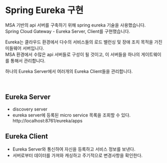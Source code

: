 # Spring Eureka 구현

MSA 기반의 api 서버를 구축하기 위해 spring eureka 기술을 사용했습니다.  
Spring Cloud Gateway - Eureka Server, Client를 구현했습니다.

Eureka는 클라우드 환경에서 다수의 서비스들의 로드 밸런싱 및 장애 조치 목적을 가진 미들웨어 서버입니다.  
MSA 환경에서 수많은 api 서버들로 구성이 될 것이고, 이 서버들을 하나의 게이트웨이를 통해서 관리합니다.

하나의 Eureka Server에서 여러개의 Eureka Client들을 관리합니다.

<br/>

## Eureka Server

- discovery server
- eureka server에 등록된 micro service 목록을 조회할 수 있다.  
  http://localhost:8761/eureka/apps

## Eureka Client

- Eureka Server와 통신하여 자신을 등록하고 서비스 정보를 보낸다.
- 서버로부터 데이터를 가져와 캐싱하고 주기적으로 변경사항을 확인한다.
